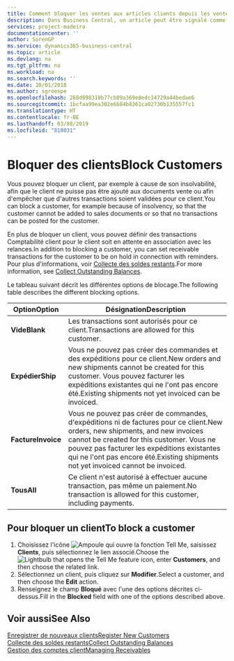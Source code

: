 ```yaml
---
title: Comment bloquer les ventes aux articles clients depuis les ventes ou les achats
description: Dans Business Central, un article peut être signalé comme bloqué pour la vente, bloqué pour l'achat ou bloqué dans tous les cas.
services: project-madeira
documentationcenter: ''
author: SorenGP
ms.service: dynamics365-business-central
ms.topic: article
ms.devlang: na
ms.tgt_pltfrm: na
ms.workload: na
ms.search.keywords: ''
ms.date: 10/01/2018
ms.author: sgroespe
ms.openlocfilehash: 268d098318b77cb89a369e8edc14729a44bedae6
ms.sourcegitcommit: 1bcfaa99ea302e6b84b8361ca02730b135557fc1
ms.translationtype: HT
ms.contentlocale: fr-BE
ms.lasthandoff: 03/08/2019
ms.locfileid: "818031"
---
```

# <a name="block-customers"></a><span data-ttu-id="f8b6d-103">Bloquer des clients</span><span class="sxs-lookup"><span data-stu-id="f8b6d-103">Block Customers</span></span>
<span data-ttu-id="f8b6d-104">Vous pouvez bloquer un client, par exemple à cause de son insolvabilité, afin que le client ne puisse pas être ajouté aux documents vente ou afin d'empêcher que d'autres transactions soient validées pour ce client.</span><span class="sxs-lookup"><span data-stu-id="f8b6d-104">You can block a customer, for example because of insolvency, so that the customer cannot be added to sales documents or so that no transactions can be posted for the customer.</span></span>

<span data-ttu-id="f8b6d-105">En plus de bloquer un client, vous pouvez définir des transactions Comptabilité client pour le client soit en attente en association avec les relances.</span><span class="sxs-lookup"><span data-stu-id="f8b6d-105">In addition to blocking a customer, you can set receivable transactions for the customer to be on hold in connection with reminders.</span></span> <span data-ttu-id="f8b6d-106">Pour plus d'informations, voir [Collecte des soldes restants](receivables-collect-outstanding-balances.md).</span><span class="sxs-lookup"><span data-stu-id="f8b6d-106">For more information, see [Collect Outstanding Balances](receivables-collect-outstanding-balances.md).</span></span>   

<span data-ttu-id="f8b6d-107">Le tableau suivant décrit les différentes options de blocage.</span><span class="sxs-lookup"><span data-stu-id="f8b6d-107">The following table describes the different blocking options.</span></span>  

|<span data-ttu-id="f8b6d-108">Option</span><span class="sxs-lookup"><span data-stu-id="f8b6d-108">Option</span></span>|<span data-ttu-id="f8b6d-109">Désignation</span><span class="sxs-lookup"><span data-stu-id="f8b6d-109">Description</span></span>|  
|--------------------|------------|  
|<span data-ttu-id="f8b6d-110">**Vide**</span><span class="sxs-lookup"><span data-stu-id="f8b6d-110">**Blank**</span></span>|<span data-ttu-id="f8b6d-111">Les transactions sont autorisés pour ce client.</span><span class="sxs-lookup"><span data-stu-id="f8b6d-111">Transactions are allowed for this customer.</span></span>|
|<span data-ttu-id="f8b6d-112">**Expédier**</span><span class="sxs-lookup"><span data-stu-id="f8b6d-112">**Ship**</span></span>|<span data-ttu-id="f8b6d-113">Vous ne pouvez pas créer des commandes et des expéditions pour ce client.</span><span class="sxs-lookup"><span data-stu-id="f8b6d-113">New orders and new shipments cannot be created for this customer.</span></span> <span data-ttu-id="f8b6d-114">Vous pouvez facturer les expéditions existantes qui ne l'ont pas encore été.</span><span class="sxs-lookup"><span data-stu-id="f8b6d-114">Existing shipments not yet invoiced can be invoiced.</span></span>|  
|<span data-ttu-id="f8b6d-115">**Facture**</span><span class="sxs-lookup"><span data-stu-id="f8b6d-115">**Invoice**</span></span>|<span data-ttu-id="f8b6d-116">Vous ne pouvez pas créer de commandes, d'expéditions ni de factures pour ce client.</span><span class="sxs-lookup"><span data-stu-id="f8b6d-116">New orders, new shipments, and new invoices cannot be created for this customer.</span></span> <span data-ttu-id="f8b6d-117">Vous ne pouvez pas facturer les expéditions existantes qui ne l'ont pas encore été.</span><span class="sxs-lookup"><span data-stu-id="f8b6d-117">Existing shipments not yet invoiced cannot be invoiced.</span></span>|  
|<span data-ttu-id="f8b6d-118">**Tous**</span><span class="sxs-lookup"><span data-stu-id="f8b6d-118">**All**</span></span>|<span data-ttu-id="f8b6d-119">Ce client n'est autorisé à effectuer aucune transaction, pas même un paiement.</span><span class="sxs-lookup"><span data-stu-id="f8b6d-119">No transaction is allowed for this customer, including payments.</span></span>|  

## <a name="to-block-a-customer"></a><span data-ttu-id="f8b6d-120">Pour bloquer un client</span><span class="sxs-lookup"><span data-stu-id="f8b6d-120">To block a customer</span></span>  
1. <span data-ttu-id="f8b6d-121">Choisissez l'icône ![Ampoule qui ouvre la fonction Tell Me](media/ui-search/search_small.png "Dites-moi ce que vous voulez faire"), saisissez **Clients**, puis sélectionnez le lien associé.</span><span class="sxs-lookup"><span data-stu-id="f8b6d-121">Choose the ![Lightbulb that opens the Tell Me feature](media/ui-search/search_small.png "Tell me what you want to do") icon, enter **Customers**, and then choose the related link.</span></span>
2. <span data-ttu-id="f8b6d-122">Sélectionnez un client, puis cliquez sur **Modifier**.</span><span class="sxs-lookup"><span data-stu-id="f8b6d-122">Select a customer, and then choose the **Edit** action.</span></span>
3. <span data-ttu-id="f8b6d-123">Renseignez le champ **Bloqué** avec l'une des options décrites ci-dessus.</span><span class="sxs-lookup"><span data-stu-id="f8b6d-123">Fill in the **Blocked** field with one of the options described above.</span></span>

## <a name="see-also"></a><span data-ttu-id="f8b6d-124">Voir aussi</span><span class="sxs-lookup"><span data-stu-id="f8b6d-124">See Also</span></span>  
[<span data-ttu-id="f8b6d-125">Enregistrer de nouveaux clients</span><span class="sxs-lookup"><span data-stu-id="f8b6d-125">Register New Customers</span></span>](sales-how-register-new-customers.md)  
[<span data-ttu-id="f8b6d-126">Collecte des soldes restants</span><span class="sxs-lookup"><span data-stu-id="f8b6d-126">Collect Outstanding Balances</span></span>](receivables-collect-outstanding-balances.md)  
[<span data-ttu-id="f8b6d-127">Gestion des comptes client</span><span class="sxs-lookup"><span data-stu-id="f8b6d-127">Managing Receivables</span></span>](receivables-manage-receivables.md)  
